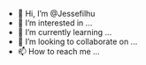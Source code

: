 - 👋 Hi, I’m @Jessefilhu
- 👀 I’m interested in ...
- 🌱 I’m currently learning ...
- 💞️ I’m looking to collaborate on ...
- 📫 How to reach me ...

<!---
Jessefilhu/Jessefilhu is a ✨ special ✨ repository because its `README.md` (this file) appears on your GitHub profile.
You can click the Preview link to take a look at your changes.
--->
